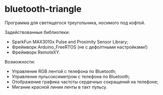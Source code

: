 # bluetooth-triangle
Программа для светящегося треугольника, носимого под кофтой.

Задействованные библиотеки:
  - SparkFun MAX3010x Pulse and Proximity Sensor Library;
  - Фреймворк Arduino_FreeRTOS (не с дефолтными настройками!)
  - Фреймворк RemoteXY.

Возможности:
  - Управление RGB лентой с телефона по Bluetooth;
  - Управление пульсоксиметром с телефона по Bluetooth;
  - Отображение графика частоты сердечных сокращений на телефоне;
  - Мигание красной линии ленты в такт пульсу.
